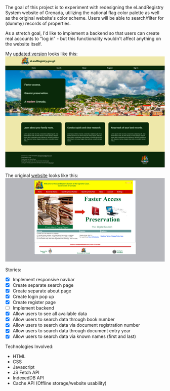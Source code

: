The goal of this project is to experiment with redesigning the eLandRegistry System website of Grenada, utilizing the national flag color palette as well as the original website's color scheme. Users will be able to search/filter for (dummy) records of properties. 

As a stretch goal, I'd like to implement a backend so that users can create real accounts to "log in" - but this functionality wouldn't affect anything on the website itself.

My [updated version](https://nicholasboyce.github.io/gd-project/) looks like this:
![](images/newpage.png)

The original [website](https://elandregistry.gov.gd/) looks like this:
![](images/screenshot.png)

Stories:
- [X] Implement responsive navbar
- [X] Create separate search page
- [X] Create separate about page
- [X] Create login pop up
- [X] Create register page
- [ ] Implement backend
- [X] Allow users to see all available data
- [X] Allow users to search data through book number
- [X] Allow users to search data via document registration number
- [X] Allow users to search data through document entry year
- [X] Allow users to search data via known names (first and last)

Technologies Involved:
- HTML
- CSS
- Javascript
- JS Fetch API
- IndexedDB API
- Cache API (Offline storage/website usability)
